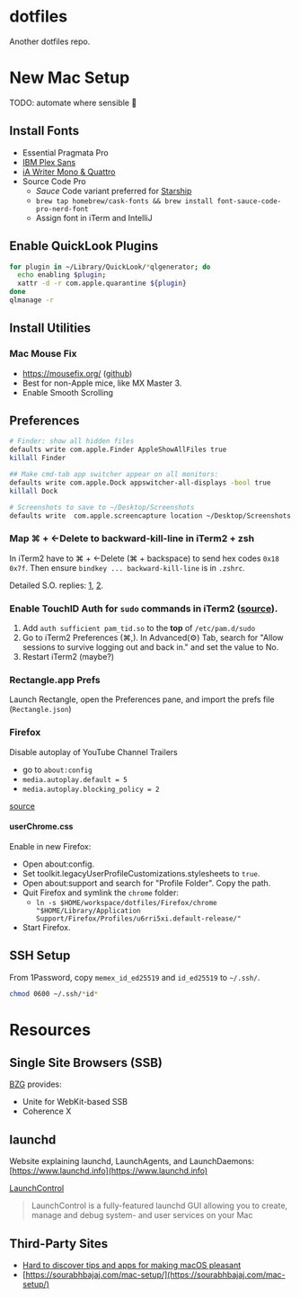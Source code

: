 # dotfiles

Another dotfiles repo.


# New Mac Setup

TODO: automate where sensible 🤖

## Install Fonts
- Essential Pragmata Pro
- [IBM Plex Sans](https://fonts.google.com/specimen/IBM+Plex+Sans)
- [iA Writer Mono & Quattro](https://github.com/iaolo/iA-Fonts)
- Source Code Pro
  - *Sauce* Code variant preferred for [Starship](https://starship.rs/)
  - `brew tap homebrew/cask-fonts && brew install font-sauce-code-pro-nerd-font`
  - Assign font in iTerm and IntelliJ


## Enable QuickLook Plugins

```sh
for plugin in ~/Library/QuickLook/*qlgenerator; do
  echo enabling $plugin;
  xattr -d -r com.apple.quarantine ${plugin}
done
qlmanage -r
```

## Install Utilities

### Mac Mouse Fix

- https://mousefix.org/ ([github](https://github.com/noah-nuebling/mac-mouse-fix))
- Best for non-Apple mice, like MX Master 3.
- Enable Smooth Scrolling


## Preferences

```sh
# Finder: show all hidden files
defaults write com.apple.Finder AppleShowAllFiles true
killall Finder

## Make cmd-tab app switcher appear on all monitors:
defaults write com.apple.Dock appswitcher-all-displays -bool true
killall Dock

# Screenshots to save to ~/Desktop/Screenshots
defaults write  com.apple.screencapture location ~/Desktop/Screenshots
```

### Map ⌘ + ←Delete to backward-kill-line in iTerm2 + zsh
In iTerm2 have to ⌘ + ←Delete (⌘ + backspace) to send hex codes `0x18 0x7f`. Then ensure `bindkey ... backward-kill-line` is in `.zshrc`.

Detailed S.O. replies: [1](https://stackoverflow.com/a/32340345), [2](https://stackoverflow.com/questions/6205157/how-to-set-keyboard-shortcuts-to-jump-to-beginning-end-of-line/29403520#29403520).


### Enable TouchID Auth for `sudo` commands in iTerm2 ([source](https://antkowiak.it/en/mac-os-en/enable-touchid-for-sudo-in-iterm-2/)).
1. Add `auth sufficient pam_tid.so` to the **top** of `/etc/pam.d/sudo`
1. Go to iTerm2 Preferences (⌘,). In Advanced(⚙) Tab, search for "Allow sessions to survive logging out and back in." and set the value to No.
1. Restart iTerm2 (maybe?)

### Rectangle.app Prefs
Launch Rectangle, open the Preferences pane, and import the prefs file (`Rectangle.json`)

### Firefox

Disable autoplay of YouTube Channel Trailers
- go to `about:config`
- `media.autoplay.default = 5`
- `media.autoplay.blocking_policy = 2`

[source](https://www.reddit.com/r/firefox/comments/hohrym/autoplay_settings_changed_blocking_seems_much/)

#### userChrome.css

Enable in new Firefox:
- Open about:config.
- Set toolkit.legacyUserProfileCustomizations.stylesheets to `true`.
- Open about:support and search for "Profile Folder". Copy the path.
- Quit Firefox and symlink the `chrome` folder:
  - `ln -s $HOME/workspace/dotfiles/Firefox/chrome "$HOME/Library/Application Support/Firefox/Profiles/u6rri5xi.default-release/"`
- Start Firefox.

## SSH Setup
From 1Password, copy `memex_id_ed25519` and `id_ed25519` to `~/.ssh/`.

```sh
chmod 0600 ~/.ssh/*id*
```


# Resources

## Single Site Browsers (SSB)

[BZG](https://www.bzgapps.com) provides:
- Unite for WebKit-based SSB
- Coherence X

## launchd

Website explaining launchd, LaunchAgents, and LaunchDaemons: [https://www.launchd.info](https://www.launchd.info)

[LaunchControl](https://www.soma-zone.com/LaunchControl/)
> LaunchControl is a fully-featured launchd GUI allowing you to create, manage and debug system- and user services on your Mac


## Third-Party Sites

- [Hard to discover tips and apps for making macOS pleasant](https://thume.ca/2020/09/04/macos-tips/)
- [https://sourabhbajaj.com/mac-setup/](https://sourabhbajaj.com/mac-setup/)
